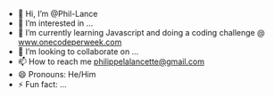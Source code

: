 - 👋 Hi, I’m @Phil-Lance
- 👀 I’m interested in ...
- 🌱 I’m currently learning Javascript and doing a coding challenge @ www.onecodeperweek.com
- 💞️ I’m looking to collaborate on ...
- 📫 How to reach me philippelalancette@gmail.com
- 😄 Pronouns: He/Him
- ⚡ Fun fact: ...

<!---
Phil-Lance/Phil-Lance is a ✨ special ✨ repository because its `README.md` (this file) appears on your GitHub profile.
You can click the Preview link to take a look at your changes.
--->
